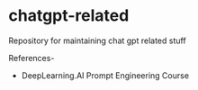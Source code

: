 # chatgpt-related

Repository for maintaining chat gpt related stuff

References-
- DeepLearning.AI Prompt Engineering Course